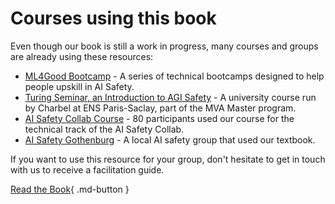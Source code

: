 # Courses using this book

Even though our book is still a work in progress, many courses and groups are already using these resources:

- [ML4Good Bootcamp](https://www.ml4good.org/) - A series of technical bootcamps designed to help people upskill in AI Safety.
- [Turing Seminar, an Introduction to AGI Safety](https://www.master-mva.com/cours/seminaire-turing/) - A university course run by Charbel at ENS Paris-Saclay, part of the MVA Master program.
- [AI Safety Collab Course](https://airtable.com/app2DRpMeeiBn1ci8/pagytLHlZ6Evhi2vP/form) - 80 participants used our course for the technical track of the AI Safety Collab.
- [AI Safety Gothenburg](https://www.facebook.com/aisafetygothenburg) - A local AI safety group that used our textbook.

If you want to use this resource for your group, don't hesitate to get in touch with us to receive a facilitation guide.

[Read the Book](Chapters/index.md){ .md-button }
